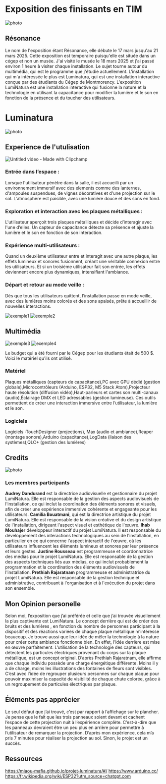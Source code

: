 # Exposition des finissants en TIM

![photo](media/resonance.png)

## Résonance
Le nom de l'exposition étant Résonance, elle débute le 17 mars jusqu'au 21 mars 2025. Cette exposition est temporaire puisqu'elle est située dans un cégep et non un musée. J'ai visité le musée le 18 mars 2025 et j'ai passé environ 1 heure à visiter chaque installation. Le sujet tourne autour du multimédia, qui est le programme que j'étudie actuellement. L'installation qui m'a intéressée le plus est Luminatura, qui est une installation interactive conçue par des étudiants du Cégep de Montmorency. L'exposition LumiNatura est une installation interactive qui fusionne la nature et la technologie en utilisant la capacitance pour modifier la lumière et le son en fonction de la présence et du toucher des utilisateurs.

# Luminatura

![photo](media/experience_luminatura.jpg)

## Experience de l'utulisation

![Untitled video - Made with Clipchamp](https://github.com/user-attachments/assets/a63958f6-5b2c-4564-9f4b-a185fd5ecef6)

### Entrée dans l’espace :
Lorsque l'utilisateur pénètre dans la salle, il est accueilli par un environnement immersif avec des elements comme des lanternes, d'ampoules suspendues, de vignes décoratives et d'une projection sur le sol. L'atmosphère est paisible, avec une lumière douce et des sons en fond.

### Exploration et interaction avec les plaques métalliques :
L'utilisateur aperçoit trois plaques métalliques et décide d’interagir avec l'une d’elles. Un capteur de capacitance détecte sa présence et ajuste la lumière et le son en fonction de son interaction.

### Expérience multi-utilisateurs :
Quand un deuxième utilisateur entre et interagit avec une autre plaque, les effets lumineux et sonores fusionnent, créant une véritable connexion entre les utilisateurs. Et si un troisième utilisateur fait son entrée, les effets deviennent encore plus dynamiques, intensifiant l'ambiance.

### Départ et retour au mode veille : 
Dès que tous les utilisateurs quittent, l’installation passe en mode veille, avec des lumières moins colorés et des sons apaisés, prête à accueillir de nouvelles interactions.
<div>
<img src="media/Fleurs_bleue.jpg" alt="exemple1">
<img src="media/fleurs_volantes.jpg" alt="exemple2">
</div>

## Multimédia

<div>
<img src="media/plaque_metal.jpg" alt="exemple3">
<img src="media/sensors_instalation.jpg" alt="exemple4">
</div>

Le budget qui a été fourni par le Cégep pour les étudiants était de 500 $. Voici le matériel qu'ils ont utilisé.

### Matériel
Plaques métalliques (capteurs de capacitance),PC avec GPU dédié (gestion globale),Microcontrôleurs (Arduino, ESP32, M5 Stack Atom),Projecteur haute résolution (diffusion vidéo),Haut-parleurs et cartes son multi-canaux (audio),Éclairage DMX et LED adressables (gestion lumineuse). Ces outils permettent de créer une interaction immersive entre l’utilisateur, la lumière et le son.
### Logiciels
Logiciels :TouchDesigner (projections), Max (audio et ambiance),Reaper (montage sonore),Arduino (capacitance),LogData (liaison des systèmes),QLC+ (gestion des lumières)

## Credits

![photo](media/groupe.jpg)

### Les membres participants
**Audrey Dandurand** est la directrice audiovisuelle et gestionnaire du projet LumiNatura. Elle est responsable de la gestion des aspects audiovisuels de l'installation, ce qui inclut la coordination des éléments sonores et visuels, afin de créer une expérience immersive cohérente et engageante pour les utilisateurs. **Camilia Bouatmani**, qui est la directrice artistique du projet LumiNatura. Elle est responsable de la vision créative et du design artistique de l'installation, dirigeant l'aspect visuel et esthétique de l'œuvre. **Ihab  Mouhajer** développeur interactif du projet LumiNatura. Il est responsable du développement des interactions technologiques au sein de l'installation, en particulier en ce qui concerne l'aspect interactif de l'œuvre, où les utilisateurs influencent les éléments lumineux et sonores par leur présence et leurs gestes. **Justine Rousseau** est programmeuse et coordonnatrice des médias pour le projet LumiNatura. Elle est responsable de la gestion des aspects techniques liés aux médias, ce qui inclut probablement la programmation et la coordination des éléments audiovisuels de l'installation. **Prethiah Rajaratnam** programmeuse et administratrice du projet LumiNatura. Elle est responsable de la gestion technique et administrative, contribuant à l'organisation et à l'exécution du projet dans son ensemble.

## Mon Opinion personelle
Selon moi, l’exposition que j’ai préférée et celle que j’ai trouvée visuellement la plus captivante est LumiNatura. Le concept derrière qui est de créer des bruits et des lumières , en fonction du nombre de personnes participant à la dispositif et des réactions variées de chaque plaque métallique m’intéresse beaucoup. Je trouve aussi que leur idée de mêler la technologie à la nature pour créer cette ambiance fonctionne bien. En effet, l’idée derrière est mise en œuvre parfaitement. L’utilisation de la technologie des capteurs, qui détectent les particules électriques provenant du corps sur la plaque métallique, est un concept original. D’après Prethiah Rajaratnam, elle affirme que chaque individu possède une charge énergétique différente. Moins il y a de charge, moins les illustrations des fontaines de fleurs sont visibles. C’est avec l’idée de regrouper plusieurs personnes sur chaque plaque pour pouvoir maximiser la capacité de visibilité de chaque chute colorée, grâce à un regroupement de particules électriques par plaque.

## Éléments pas apprécier
Le seul défaut que j’ai trouvé, c’est par rapport à l’affichage sur le plancher. Je pense que le fait que les trois panneaux soient devant et cachent l’espace de cette projection nuit à l’expérience complète. C’est-à-dire que les panneaux devraient être un peu plus en arrière pour permettre à l’utilisateur de remarquer la projection. D’après mon expérience, cela m’a pris 7 minutes pour réaliser la projection au sol. Sinon, le projet est un succès.

## Ressources
<https://miaou-mafia.github.io/projet-luminatura/#/>
<https://www.arduino.cc/>
<https://fr.wikipedia.org/wiki/ESP32?utm_source=chatgpt.com>


